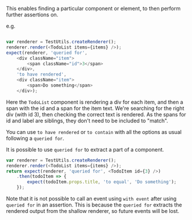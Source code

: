 This enables finding a particular component or element, to then perform further assertions on.

e.g.
```js

var renderer = TestUtils.createRenderer();
renderer.render(<TodoList items={items} />);
expect(renderer, 'queried for', 
    <div className="item">
        <span className="id">3</span>
    </div>,
    'to have rendered', 
    <div className="item">
        <span>Do something</span>
    </div>);
```

Here the `TodoList` component is rendering a div for each item, and then a span with the id and a span for the 
item text. We're searching for the right div (with id 3), then checking the correct text is rendered.
As the spans for id and label are siblings, they don't need to be included to "match". 

You can use `to have rendered` or `to contain` with all the options as usual following a `queried for`.


It is possible to use `queried for` to extract a part of a component.

```js
var renderer = TestUtils.createRenderer();
renderer.render(<TodoList items={items} />);
return expect(renderer, 'queried for', <TodoItem id={3} />)
    .then(todoItem => {
        expect(todoItem.props.title, 'to equal', 'Do something');
    });
```

Note that it is not possible to call an event using `with event` after using `queried for` in
an assertion.  This is because the `queried for` extracts the rendered output from the shallow 
renderer, so future events will be lost.